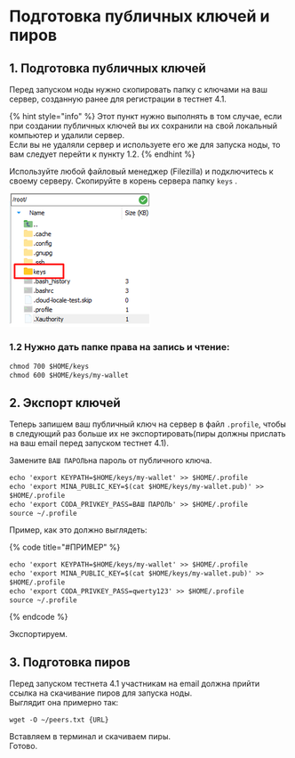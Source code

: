 # Подготовка публичных ключей и пиров

## 1. Подготовка публичных ключей

Перед запуском ноды нужно скопировать папку с ключами на ваш сервер, созданную ранее для регистрации в тестнет 4.1. 

{% hint style="info" %}
Этот пункт нужно выполнять в том случае, если при создании публичных ключей вы их сохранили на свой локальный компьютер и удалили сервер.   
Если вы не удаляли сервер и используете его же для запуска ноды, то вам следует перейти к пункту 1.2.
{% endhint %}

Используйте любой файловый менеджер \(Filezilla\) и подключитесь к своему серверу. Скопируйте в корень сервера папку `keys` .

![](../../.gitbook/assets/image%20%281%29.png)

### 1.2 Нужно дать папке права на запись и чтение:

```text
chmod 700 $HOME/keys
chmod 600 $HOME/keys/my-wallet
```

## 2. Экспорт ключей

Теперь запишем ваш публичный ключ на сервер в файл `.profile`, чтобы в следующий раз больше их не экспортировать\(пиры должны прислать на ваш email перед запуском тестнет 4.1\).

Замените `ВАШ ПАРОЛЬ`на пароль от публичного ключа.

```text
echo 'export KEYPATH=$HOME/keys/my-wallet' >> $HOME/.profile
echo 'export MINA_PUBLIC_KEY=$(cat $HOME/keys/my-wallet.pub)' >> $HOME/.profile
echo 'export CODA_PRIVKEY_PASS=ВАШ ПАРОЛЬ' >> $HOME/.profile
source ~/.profile
```

Пример, как это должно выглядеть:

{% code title="\#ПРИМЕР" %}
```text
echo 'export KEYPATH=$HOME/keys/my-wallet' >> $HOME/.profile
echo 'export MINA_PUBLIC_KEY=$(cat $HOME/keys/my-wallet.pub)' >> $HOME/.profile
echo 'export CODA_PRIVKEY_PASS=qwerty123' >> $HOME/.profile
source ~/.profile
```
{% endcode %}

Экспортируем.

## 3. Подготовка пиров

Перед запуском тестнета 4.1 участникам на email должна прийти ссылка на скачивание пиров для запуска ноды.   
Выглядит она примерно так:

```text
wget -O ~/peers.txt {URL}
```

Вставляем в терминал и скачиваем пиры.  
Готово.

